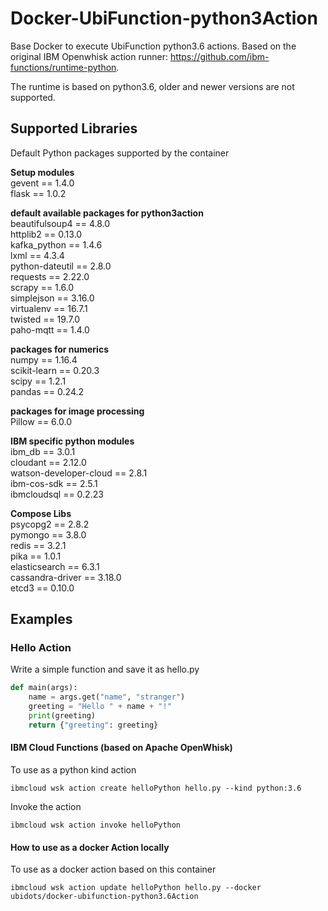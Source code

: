 # Docker-UbiFunction-python3Action
Base Docker to execute UbiFunction python3.6 actions. Based on the original IBM Openwhisk action runner: https://github.com/ibm-functions/runtime-python.

The runtime is based on python3.6, older and newer versions are not supported.

## Supported Libraries

Default Python packages supported by the container

**Setup modules**  
gevent == 1.4.0  
flask == 1.0.2  

**default available packages for python3action**  
beautifulsoup4 == 4.8.0  
httplib2 == 0.13.0  
kafka_python == 1.4.6  
lxml == 4.3.4  
python-dateutil == 2.8.0  
requests == 2.22.0  
scrapy == 1.6.0  
simplejson == 3.16.0  
virtualenv == 16.7.1  
twisted == 19.7.0  
paho-mqtt == 1.4.0  

**packages for numerics**  
numpy == 1.16.4  
scikit-learn == 0.20.3  
scipy == 1.2.1  
pandas == 0.24.2  

**packages for image processing**  
Pillow == 6.0.0  

**IBM specific python modules**  
ibm_db == 3.0.1  
cloudant == 2.12.0  
watson-developer-cloud == 2.8.1  
ibm-cos-sdk == 2.5.1  
ibmcloudsql == 0.2.23  

**Compose Libs**  
psycopg2 == 2.8.2  
pymongo == 3.8.0  
redis == 3.2.1  
pika == 1.0.1  
elasticsearch == 6.3.1  
cassandra-driver == 3.18.0  
etcd3 == 0.10.0  

## Examples

### Hello Action

Write a simple function and save it as hello.py

```py
def main(args):
    name = args.get("name", "stranger")
    greeting = "Hello " + name + "!"
    print(greeting)
    return {"greeting": greeting}
```

#### IBM Cloud Functions (based on Apache OpenWhisk)

To use as a python kind action

```
ibmcloud wsk action create helloPython hello.py --kind python:3.6
```

Invoke the action

```
ibmcloud wsk action invoke helloPython
```

#### How to use as a docker Action locally
To use as a docker action based on this container

```
ibmcloud wsk action update helloPython hello.py --docker ubidots/docker-ubifunction-python3.6Action
```
